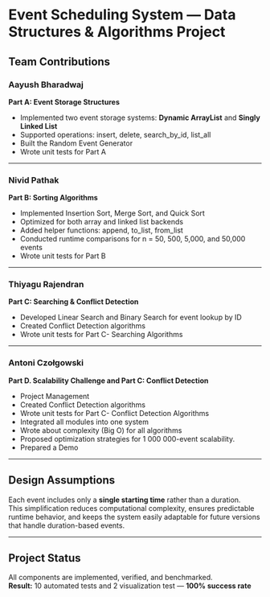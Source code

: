 # Event Scheduling System — Data Structures & Algorithms Project

## Team Contributions

### **Aayush Bharadwaj**

**Part A: Event Storage Structures**

- Implemented two event storage systems: **Dynamic ArrayList** and **Singly Linked List**
- Supported operations: insert, delete, search_by_id, list_all
- Built the Random Event Generator
- Wrote unit tests for Part A

---

### **Nivid Pathak**

**Part B: Sorting Algorithms**

- Implemented Insertion Sort, Merge Sort, and Quick Sort
- Optimized for both array and linked list backends
- Added helper functions: append, to_list, from_list
- Conducted runtime comparisons for n = 50, 500, 5,000, and 50,000 events
- Wrote unit tests for Part B

---

### **Thiyagu Rajendran**

**Part C: Searching & Conflict Detection**

- Developed Linear Search and Binary Search for event lookup by ID
- Created Conflict Detection algorithms
- Wrote unit tests for Part C- Searching Algorithms

---

### **Antoni Czołgowski**

**Part D. Scalability Challenge and Part C: Conflict Detection**

- Project Management
- Created Conflict Detection algorithms
- Wrote unit tests for Part C- Conflict Detection Algorithms
- Integrated all modules into one system
- Wrote about complexity (Big O) for all algorithms
- Proposed optimization strategies for 1 000 000-event scalability.
- Prepared a Demo

---

## Design Assumptions

Each event includes only a **single starting time** rather than a duration.  
This simplification reduces computational complexity, ensures predictable runtime behavior, and keeps the system easily adaptable for future versions that handle duration-based events.

---

## Project Status

All components are implemented, verified, and benchmarked.  
**Result:** 10 automated tests and 2 visualization test — **100% success rate**
